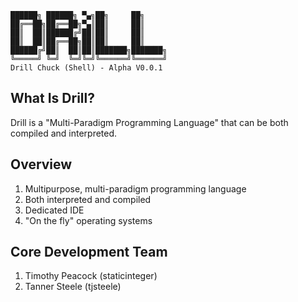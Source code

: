     ██████╗ ██████╗ ▀▄╗██╗     ██╗
    ██╔══██╗██╔══██╗▀▄║██║     ██║
    ██║  ██║██████╔╝██║██║     ██║
    ██║  ██║██╔══██╗██║██║     ██║
    ██████╔╝██║  ██║██║███████╗███████╗
    ╚═════╝ ╚═╝  ╚═╝╚═╝╚══════╝╚══════╝
    Drill Chuck (Shell) - Alpha V0.0.1

## What Is Drill?
Drill is a "Multi-Paradigm Programming Language" that can be both compiled and interpreted.

## Overview
1. Multipurpose, multi-paradigm programming language
2. Both interpreted and compiled
3. Dedicated IDE
4. "On the fly" operating systems

## Core Development Team
1. Timothy Peacock (staticinteger)
2. Tanner Steele (tjsteele)
